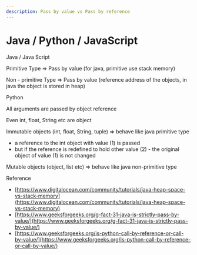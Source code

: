```yaml
---
description: Pass by value vs Pass by reference
---
```


# Java / Python / JavaScript

Java / Java Script&#x20;

Primitive Type => Pass by value (for java, primitive use stack memory)

Non - primitive Type => Pass by value (reference address of the objects, in java the object is stored in heap)

Python&#x20;

All arguments are passed by object reference&#x20;

Even int, float, String etc are object&#x20;

Immutable objects (int, float, String, tuple) => behave like java primitive type

* a reference to the int object with value (1) is passed
* but if the reference is redefined to hold other value (2) - the original object of value (1) is not changed

Mutable objects (object, list etc) => behave like java non-primitive type



Reference&#x20;

* [https://www.digitalocean.com/community/tutorials/java-heap-space-vs-stack-memory](https://www.digitalocean.com/community/tutorials/java-heap-space-vs-stack-memory)
* [https://www.geeksforgeeks.org/g-fact-31-java-is-strictly-pass-by-value/](https://www.geeksforgeeks.org/g-fact-31-java-is-strictly-pass-by-value/)
* [https://www.geeksforgeeks.org/is-python-call-by-reference-or-call-by-value/](https://www.geeksforgeeks.org/is-python-call-by-reference-or-call-by-value/)
